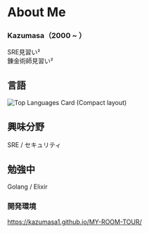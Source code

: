 # About Me

### Kazumasa（2000 ~ ）
SRE見習い²<br>
錬金術師見習い²

## 言語

![Top Languages Card (Compact layout)](https://github-readme-stats.vercel.app/api/top-langs/?username=Kazumasa1&layout=compact)

## 興味分野

SRE / セキュリティ

## 勉強中

Golang / Elixir

### 開発環境

https://kazumasa1.github.io/MY-ROOM-TOUR/
